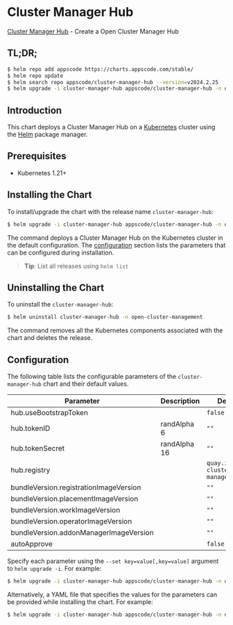 # Cluster Manager Hub

[Cluster Manager Hub](https://github.com/kluster-manager/installer) - Create a Open Cluster Manager Hub

## TL;DR;

```bash
$ helm repo add appscode https://charts.appscode.com/stable/
$ helm repo update
$ helm search repo appscode/cluster-manager-hub --version=v2024.2.25
$ helm upgrade -i cluster-manager-hub appscode/cluster-manager-hub -n open-cluster-management --create-namespace --version=v2024.2.25
```

## Introduction

This chart deploys a Cluster Manager Hub on a [Kubernetes](http://kubernetes.io) cluster using the [Helm](https://helm.sh) package manager.

## Prerequisites

- Kubernetes 1.21+

## Installing the Chart

To install/upgrade the chart with the release name `cluster-manager-hub`:

```bash
$ helm upgrade -i cluster-manager-hub appscode/cluster-manager-hub -n open-cluster-management --create-namespace --version=v2024.2.25
```

The command deploys a Cluster Manager Hub on the Kubernetes cluster in the default configuration. The [configuration](#configuration) section lists the parameters that can be configured during installation.

> **Tip**: List all releases using `helm list`

## Uninstalling the Chart

To uninstall the `cluster-manager-hub`:

```bash
$ helm uninstall cluster-manager-hub -n open-cluster-management
```

The command removes all the Kubernetes components associated with the chart and deletes the release.

## Configuration

The following table lists the configurable parameters of the `cluster-manager-hub` chart and their default values.

|               Parameter                | Description  |                   Default                    |
|----------------------------------------|--------------|----------------------------------------------|
| hub.useBootstrapToken                  |              | <code>false</code>                           |
| hub.tokenID                            | randAlpha 6  | <code>""</code>                              |
| hub.tokenSecret                        | randAlpha 16 | <code>""</code>                              |
| hub.registry                           |              | <code>quay.io/open-cluster-management</code> |
| bundleVersion.registrationImageVersion |              | <code>""</code>                              |
| bundleVersion.placementImageVersion    |              | <code>""</code>                              |
| bundleVersion.workImageVersion         |              | <code>""</code>                              |
| bundleVersion.operatorImageVersion     |              | <code>""</code>                              |
| bundleVersion.addonManagerImageVersion |              | <code>""</code>                              |
| autoApprove                            |              | <code>false</code>                           |


Specify each parameter using the `--set key=value[,key=value]` argument to `helm upgrade -i`. For example:

```bash
$ helm upgrade -i cluster-manager-hub appscode/cluster-manager-hub -n open-cluster-management --create-namespace --version=v2024.2.25 --set hub.registry=quay.io/open-cluster-management
```

Alternatively, a YAML file that specifies the values for the parameters can be provided while
installing the chart. For example:

```bash
$ helm upgrade -i cluster-manager-hub appscode/cluster-manager-hub -n open-cluster-management --create-namespace --version=v2024.2.25 --values values.yaml
```
